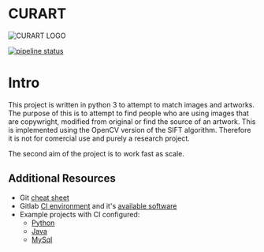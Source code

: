# CURART
![CURART LOGO](https://gitlab.computing.dcu.ie/doylet9/2019-ca400-XXXX/raw/master/docs/blog/images/CURART_BANNER.png)

[![pipeline status](https://gitlab.computing.dcu.ie/doylet9/2019-ca400-XXXX/badges/master/pipeline.svg)](https://gitlab.computing.dcu.ie/doylet9/2019-ca400-XXXX/commits/master)

# Intro

This project is written in python 3 to attempt to match images and artworks. The purpose of this is to attempt to find people who are using images that are copywright, modified from original or find the source of an artwork. This is implemented using the OpenCV version of the SIFT algorithm. Therefore it is not for comercial use and purely a research project. 

The second aim of the project is to work fast as scale. 


## Additional Resources

- Git [cheat sheet](https://gitlab.computing.dcu.ie/sblott/local-gitlab-documentation/blob/master/cheat-sheet.md)
- Gitlab [CI environment](https://gitlab.computing.dcu.ie/sblott/docker-ci-environment) and it's [available software](https://gitlab.computing.dcu.ie/sblott/docker-ci-environment/blob/master/Dockerfile)
- Example projects with CI configured:
   * [Python](https://gitlab.computing.dcu.ie/sblott/test-project-python)
   * [Java](https://gitlab.computing.dcu.ie/sblott/test-project-java)
   * [MySql](https://gitlab.computing.dcu.ie/sblott/test-project-mysql)
